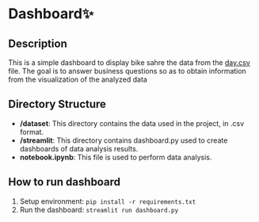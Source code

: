 # Dashboard✨

## Description

This is a simple dashboard to display bike sahre the data from the [day.csv](../dataset/day.csv) file. The goal is to answer business questions so as to obtain information from the visualization of the analyzed data

## Directory Structure
- **/dataset**: This directory contains the data used in the project, in .csv format.
- **/streamlit**: This directory contains dashboard.py used to create dashboards of data analysis results.
- **notebook.ipynb**: This file is used to perform data analysis.

## How to run dashboard
1. Setup environment: `pip install -r requirements.txt`
2. Run the dashboard: `streamlit run dashboard.py`
